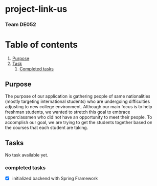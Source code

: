 # project-link-us
### Team DE052 

# Table of contents
1. [Purpose](#purpose)
2. [Task](#task)
    1. [Completed tasks](#ctask)

## Purpose <a name="purpose"></a>
The purpose of our application is gathering people of same nationalities (mostly targeting international students) who are undergoing difficulties adjusting to new college environment. Although our main focus is to help freshman students, we wanted to stretch this goal to embrace upperclassmen who did not have an opportunity to meet their people. To accomplish our goal, we are trying to get the students together based on the courses that each student are taking.

## Tasks <a name="task"></a>
No task available yet.
### completed tasks <a name="ctask"></a>
- [x] initialized backend with Spring Framework
